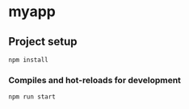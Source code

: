 # myapp

## Project setup

```
npm install
```

### Compiles and hot-reloads for development

```
npm run start
```
